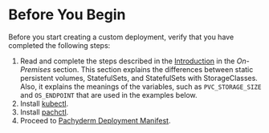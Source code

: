# Before You Begin

Before you start creating a custom deployment, verify that you have
completed the following steps:

1. Read and complete the steps described in the [Introduction](../../on_premises/#introduction)
in the *On-Premises* section. This section explains the differences between
static persistent volumes, StatefulSets, and StatefulSets with StorageClasses.
Also, it explains the meanings of the variables, such as  `PVC_STORAGE_SIZE`
and `OS_ENDPOINT` that are used in the examples below.
1. Install [kubectl](https://kubernetes.io/docs/user-guide/prereqs/).
1. Install [pachctl](../../../../../getting_started/local_installation/#install-pachctl).
1. Proceed to [Pachyderm Deployment Manifest](./deploy_custom_pachyderm_deployment_manifest.md).
